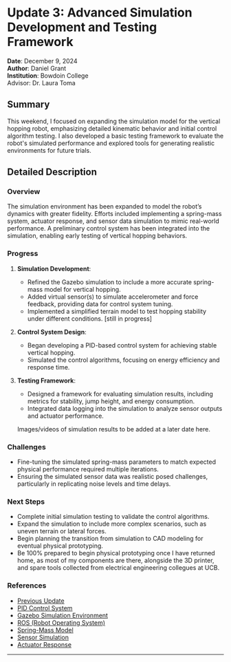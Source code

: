 # Update 3: Advanced Simulation Development and Testing Framework  

**Date**: December 9, 2024  
**Author**: Daniel Grant  
**Institution**: Bowdoin College  
Advisor: Dr. Laura Toma

## Summary  
This weekend, I focused on expanding the simulation model for the vertical hopping robot, emphasizing detailed kinematic behavior and initial control algorithm testing. I also developed a basic testing framework to evaluate the robot's simulated performance and explored tools for generating realistic environments for future trials.

## Detailed Description  

### Overview  
The simulation environment has been expanded to model the robot’s dynamics with greater fidelity. Efforts included implementing a spring-mass system, actuator response, and sensor data simulation to mimic real-world performance. A preliminary control system has been integrated into the simulation, enabling early testing of vertical hopping behaviors.

### Progress  

1. **Simulation Development**:  
   - Refined the Gazebo simulation to include a more accurate spring-mass model for vertical hopping.  
   - Added virtual sensor(s) to simulate accelerometer and force feedback, providing data for control system tuning.  
   - Implemented a simplified terrain model to test hopping stability under different conditions. [still in progress]

2. **Control System Design**:  
   - Began developing a PID-based control system for achieving stable vertical hopping.  
   - Simulated the control algorithms, focusing on energy efficiency and response time.  

3. **Testing Framework**:  
   - Designed a framework for evaluating simulation results, including metrics for stability, jump height, and energy consumption.  
   - Integrated data logging into the simulation to analyze sensor outputs and actuator performance.  


   Images/videos of simulation results to be added at a later date here.

### Challenges  
- Fine-tuning the simulated spring-mass parameters to match expected physical performance required multiple iterations.  
- Ensuring the simulated sensor data was realistic posed challenges, particularly in replicating noise levels and time delays.  

### Next Steps  
- Complete initial simulation testing to validate the control algorithms.  
- Expand the simulation to include more complex scenarios, such as uneven terrain or lateral forces.  
- Begin planning the transition from simulation to CAD modeling for eventual physical prototyping.  
- Be 100% prepared to begin physical prototyping once I have returned home, as most of my components are there, alongside the 3D printer, and spare tools collected from electrical engineering collegues at UCB. 

### References
- [Previous Update](December2_2024.md)
- [PID Control System](https://en.wikipedia.org/wiki/PID_controller)
- [Gazebo Simulation Environment](http://gazebosim.org/)
- [ROS (Robot Operating System)](https://www.ros.org/)
- [Spring-Mass Model](https://en.wikipedia.org/wiki/Spring%E2%80%93mass_system)
- [Sensor Simulation](https://mitsloan.mit.edu/LearningEdge/simulations/sensor-simulation/Pages/default.aspx)
- [Actuator Response](https://www.sciencedirect.com/topics/engineering/actuator-response)

---
 

